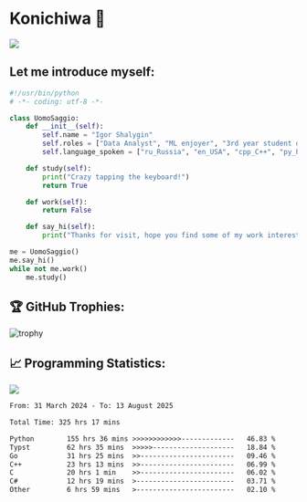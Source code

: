 # Konichiwa 👋
![](https://komarev.com/ghpvc/?username=IgorFandre&color=brightgreen)

## Let me introduce myself:
```py
#!/usr/bin/python
# -*- coding: utf-8 -*-

class UomoSaggio:
    def __init__(self):
        self.name = "Igor Shalygin"
        self.roles = ["Data Analyst", "ML enjoyer", "3rd year student of MIPT"]
        self.language_spoken = ["ru_Russia", "en_USA", "cpp_C++", "py_Python", "go_Golang"]

    def study(self):
        print("Crazy tapping the keyboard!")
        return True

    def work(self):
        return False

    def say_hi(self):
        print("Thanks for visit, hope you find some of my work interesting.")

me = UomoSaggio()
me.say_hi()
while not me.work()
    me.study()
```

## 🏆 GitHub Trophies:
![trophy](https://github-profile-trophy.vercel.app/?username=IgorFandre&title=MultiLanguage,Repositories,Commits,Experience,PullRequest,Reviews)

## 📈 Programming Statistics:

![](https://github-profile-summary-cards.vercel.app/api/cards/profile-details?username=IgorFandre&theme=solarized_dark)

<!--START_SECTION:waka-->

```txt
From: 31 March 2024 - To: 13 August 2025

Total Time: 325 hrs 17 mins

Python        155 hrs 36 mins >>>>>>>>>>>>-------------   46.83 %
Typst         62 hrs 35 mins  >>>>>--------------------   18.84 %
Go            31 hrs 25 mins  >>-----------------------   09.46 %
C++           23 hrs 13 mins  >>-----------------------   06.99 %
C             20 hrs 1 min    >>-----------------------   06.02 %
C#            12 hrs 19 mins  >------------------------   03.71 %
Other         6 hrs 59 mins   >------------------------   02.10 %
```

<!--END_SECTION:waka-->
